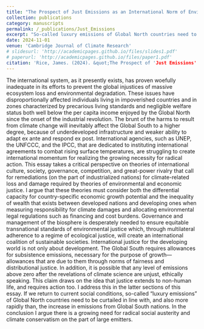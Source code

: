 ```yaml
---
title: "The Prospect of Just Emissions as an International Norm of Environmental Governance"
collection: publications
category: manuscripts
permalink: /_publications/Just_Emissions
excerpt: "So-called luxury emissions of Global North countries need to be curtailed in line with, and also more rapidly than, the increase in emissions from Global South nations. I argue there is a growing need for radical social austerity and climate conservatism on the part of large emitters."
date: 2024-11-01
venue: 'Cambridge Journal of Climate Research'
# slidesurl: 'http://academicpages.github.io/files/slides1.pdf'
# paperurl: 'http://academicpages.github.io/files/paper1.pdf'
citation: 'Rice, James. (2024). &quot;The Prospect of 'Just Emissions' as an International Norm of Environmental Governance.&quot; <i>Cambridge Journal of Climate Research</i>.'
---
```


The international system, as it presently exists, has proven woefully inadequate in its efforts to prevent the global injustices of massive ecosystem loss and environmental degradation. These issues have disproportionally affected individuals living in impoverished countries and in zones characterized by precarious living standards and negligible welfare status both well below the per capita income enjoyed by the Global North since the onset of the industrial revolution. The brunt of the harms to result from climate change will inevitably affect the Global South to a higher degree, because of underdeveloped infrastructure and weaker ability to adapt ex ante and respond ex post. International agencies, such as UNEP, the UNFCCC, and the IPCC, that are dedicated to instituting international agreements to combat rising surface temperatures, are struggling to create international momentum for realizing the growing necessity for radical action. This essay takes a critical perspective on theories of international culture, society, governance, competition, and great-power rivalry that call for remediations (on the part of industrialized nations) for climate-related loss and damage required by theories of environmental and economic justice. I argue that these theories must consider both the differential capacity for country-specific economic growth potential and the inequality of wealth that exists between developed nations and developing ones when measuring responsibility for climate damages and allocating environmental legal regulations such as financing and cost burdens. Governance and management of the biosphere is desperately needed to ensure equitable transnational standards of environmental justice which, through multilateral adherence to a regime of ecological justice, will create an international coalition of sustainable societies. International justice for the developing world is not only about development. The Global South requires allowances for subsistence emissions, necessary for the purpose of growth—allowances that are due to them through norms of fairness and distributional justice. In addition, it is possible that any level of emissions above zero after the revelations of climate science are unjust, ethically speaking. This claim draws on the idea that justice extends to non-human life, and requires action too. I address this in the latter sections of this essay. If we return to current social conditions, so-called “luxury emissions” of Global North countries need to be curtailed in line with, and also more rapidly than, the increase in emissions from Global South nations. In the conclusion I argue there is a growing need for radical social austerity and climate conservatism on the part of large emitters. 
